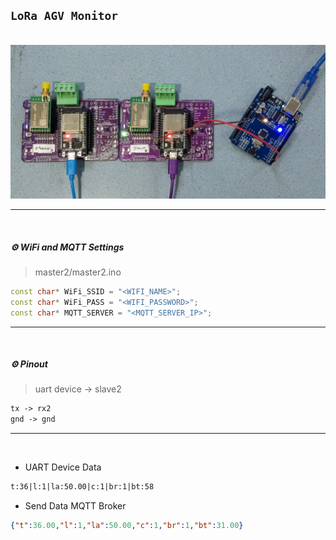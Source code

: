 ## `LoRa AGV Monitor`

<br>

<div align="center">
<img src="./images/image.jpg" alt="lora">
</div>

---

<br>

##### ⚙️ WiFi and MQTT Settings

> master2/master2.ino

```ino
const char* WiFi_SSID = "<WIFI_NAME>";
const char* WiFi_PASS = "<WIFI_PASSWORD>";
const char* MQTT_SERVER = "<MQTT_SERVER_IP>";
```

---

<br>

##### ⚙️ Pinout

> uart device -> slave2

```txt
tx -> rx2
gnd -> gnd
```

---

<br>

- UART Device Data

```txt
t:36|l:1|la:50.00|c:1|br:1|bt:58
```

- Send Data MQTT Broker

```json
{"t":36.00,"l":1,"la":50.00,"c":1,"br":1,"bt":31.00}
```
